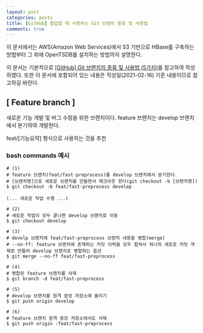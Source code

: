 ```yaml
---
layout: post
categories: posts
title: [GitHub] 협업할 때 사용하는 Git 브랜치 종류 및 사용법
comments: true
---
```


이 문서에서는 AWS(Amazon Web Services)에서 S3 기반으로 HBase를 구축하는 방법부터 그 위에 OpenTSDB를 설치하는 방법까지 설명한다.

이 문서는 기본적으로 [[GitHub] Git 브랜치의 종류 및 사용법 (5가지)](https://gmlwjd9405.github.io/2018/05/11/types-of-git-branch.html)를 참고하여 작성하였다. 또한 이 문서에 포함되어 있는 내용은 작성일(2021-02-16) 기준 내용이므로 참고하길 바란다.


## [ Feature branch ] 

새로운 기능 개발 및 버그 수정을 위한 브랜치이다. feature 브랜치는 develop 브랜치에서 분기하여 개발한다.

feat/[기능요약] 형식으로 사용하는 것을 추천

### bash commands 예시

```
# (1)
# feature 브랜치(feat/fast-preprocess)를 develop 브랜치에서 분기한다.
# [브랜치명]으로 새로운 브랜치를 만들면서 체크아웃 한다(git checkout -b [브랜치명])
$ git checkout -b feat/fast-preprocess develop

(... 새로운 작업 수행 ...)

# (2)
# 새로운 작업이 모두 끝나면 develop 브랜치로 이동
$ git checkout develop

# (3)
# develp 브랜치에 feat/fast-preprocess 브랜치 내용을 병합(merge)
# --no-ff: feature 브랜치에 존재하는 커밋 이력을 모두 합쳐서 하나의 새로운 커밋 객체로 만들어 develop 브랜치로 병합하는 옵션
$ git merge --no-ff feat/fast-preprocess

# (4)
# 병합된 feature 브랜치를 삭제
$ git branch -d feat/fast-preprocess

# (5)
# develop 브랜치를 원격 중앙 저장소에 올리기
$ git push origin develop

# (6)
# feature 브랜치 원격 중앙 저장소에서도 삭제
$ git push origin :feat/fast-preprocess
```